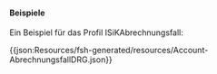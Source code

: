 #### Beispiele

Ein Beispiel für das Profil ISiKAbrechnungsfall:

{{json:Resources/fsh-generated/resources/Account-AbrechnungsfallDRG.json}}
